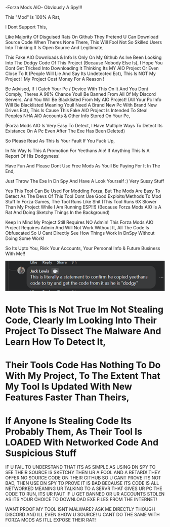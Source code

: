 -Forza Mods AIO-
Obviously A Spy!!!

This "Mod" Is 100% A Rat,

I Dont Support This,

Like Majority Of Disguised Rats On Github They Pretend U Can Download Source Code When Theres None There,
This Will Fool Not So Skilled Users Into Thinking It Is Open Source And Legitimate,

This Fake AIO Downloads & Info Is Only On My Github As Ive Been Looking Into The Dodgy Code Of This Project (Because Nobody Else Is),
I Hope You Dont Get Tricked Into Downloading It Thinking Its MY AIO Project Or Even Close To It (People Will Lie And Say Its Undetected Ect),
This Is NOT My Project !
My Project Cost Money For A Reason !

Be Advised, 
If I Catch Your Pc / Device With This On It And You Dont Comply,
Theres A 96% Chance Youll Be Banned From All Of My Discord Servers,
And You Will Be Blacklisted From My AIO Project!
(All Your Pc Info Will Be Blacklisted Meaning Youll Need A Brand New Pc With Brand New Drives Ect),
This Is Cause This Fake AIO Project Is Intended To Steal Peoples NHA AIO Accounts & Other Info Stored On Your Pc,

(Forza Mods AIO Is Very Easy To Detect, 
I Have Multiple Ways To Detect Its Existance On A Pc Even After The Exe Has Been Deleted)

So Please Read As This Is Your Fault If You Fuck Up,

In No Way Is This A Promotion For Yeethans Aio! 
If Anything This Is A Report Of His Dodgyness!

Have Fun And Please Dont Use Free Mods As Youll Be Paying For It In The End,

Just Throw The Exe In Dn Spy And Have A Look Yourself :)
Very Sussy Stuff


Yes This Tool Can Be Used For Modding Forza,
But The Mods Are Easy To Detect As The Devs Of This Tool Dont Use Good Exploits/Methods To Mod Stuff In Forza Games,
The Tool Runs Like Shit (This Tool Runs 6X Slower Than My Project While I Am Running ESP!!!) 
(Because Forza Mods AIO Is A Rat And Doing Sketchy Things In the Background)

Keep In Mind My Project Still Requires NO Admin!
This Forza Mods AIO Project Requires Admin And Will Not Work Without It,
All The Code Is Obfuscated So U Cant Directly See How Things Work In DnSpy Without Doing Some Work!


So Its Upto You,
Risk Your Accounts,
Your Personal Info & Future Business With Me!!

![This Is Wrong](Wrong.PNG)
# Note This Is Not True Im Not Stealing Code, Clearly Im Looking Into Their Project To Dissect The Malware And Learn How To Detect It,
# Their Tools Code Has Nothing To Do With My Project, To The Extent That My Tool Is Updated With New Features Faster Than Theirs,
# If Anyone Is Stealing Code Its Probably Them, As Their Tool Is LOADED With Networked Code And Suspicious Stuff


IF U FAIL TO UNDERSTAND THAT ITS AS SIMPLE AS USING DN SPY TO SEE THEIR SOURCE IS SKETCHY THEN UR A FOOL AND A RETARD!
THEY OFFER NO SOURCE CODE ON THEIR GITHUB SO U CANT PROVE ITS NOT BAD,
THEN USE DN SPY TO PROVE IT IS BAD BECAUSE ITS CODE IS ALL NETWORKED MEANING UR TALKING TO A SERVR THAT GIVES UR PC THE CODE TO RUN,
ITS UR FAUT IF U GET BANNED OR UR ACCOUNTS STOLEN AS ITS YOUR CHOICE TO DOWNLOAD EXE FILES FROM THE INTERNET!

WANT PROOF MY TOOL ISNT MALWARE? ASK ME DIRECTLY THOUGH DISCORD AND ILL EVEN SHOW U SOURCE!
U CANT DO THE SAME WITH FORZA MODS AS ITLL EXPOSE THEIR RAT!

